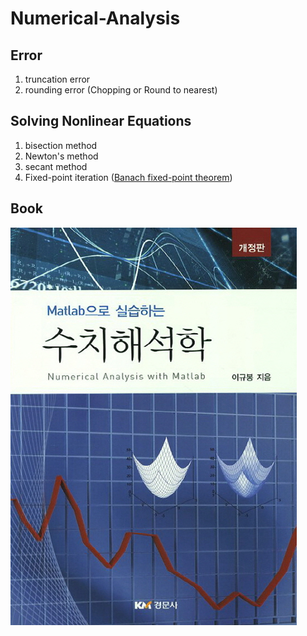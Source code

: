 # Numerical-Analysis

## Error
1. truncation error
2. rounding error (Chopping or Round to nearest)

## Solving Nonlinear Equations
1. bisection method
2. Newton's method
3. secant method
4. Fixed-point iteration ([Banach fixed-point theorem](https://en.wikipedia.org/wiki/Banach_fixed-point_theorem))


## Book
![img](https://github.com/cgh2797/Numerical-Analysis/blob/master/bookimg.jpg)
